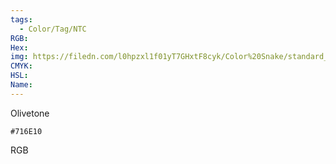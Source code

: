 ```yaml
---
tags:
  - Color/Tag/NTC
RGB:
Hex:
img: https://filedn.com/l0hpzxl1f01yT7GHxtF8cyk/Color%20Snake/standard_csv_to_svg/%23/716E10.svg
CMYK:
HSL:
Name:
---
```

Olivetone
```palette
#716E10
```
RGB
